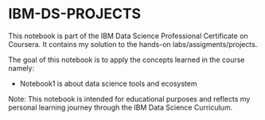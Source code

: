 # IBM-DS-PROJECTS
This notebook is part of the IBM Data Science Professional Certificate on Coursera. It contains my solution to the hands-on labs/assigments/projects. 

The goal of this notebook is to apply the concepts learned in the course namely:
* Notebook1 is about data science tools and ecosystem 

Note: This notebook is intended for educational purposes and reflects my personal learning journey through the IBM Data Science Curriculum.
